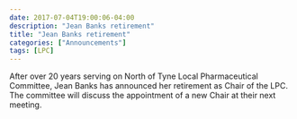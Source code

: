 ```yaml
---
date: 2017-07-04T19:00:06-04:00
description: "Jean Banks retirement"
title: "Jean Banks retirement"
categories: ["Announcements"]
tags: [LPC]
---
```


After over 20 years serving on North of Tyne Local Pharmaceutical Committee, Jean Banks has announced her retirement as Chair of the LPC.  The committee will discuss the appointment of a new Chair at their next meeting. 
